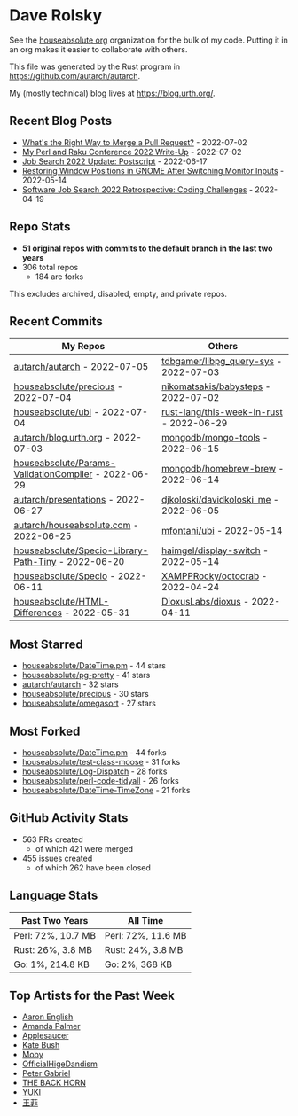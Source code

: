 
# Dave Rolsky

See the [houseabsolute org](/houseabsolute) organization for the bulk of my
code. Putting it in an org makes it easier to collaborate with others.

This file was generated by the Rust program in
https://github.com/autarch/autarch.

My (mostly technical) blog lives at https://blog.urth.org/.

## Recent Blog Posts

- [What&#39;s the Right Way to Merge a Pull Request?](https://blog.urth.org/2022/07/02/what-s-the-right-way-to-merge-a-pull-request/) - 2022-07-02
- [My Perl and Raku Conference 2022 Write-Up](https://blog.urth.org/2022/07/02/my-perl-and-raku-conference-2022-write-up/) - 2022-07-02
- [Job Search 2022 Update: Postscript](https://blog.urth.org/2022/06/17/job-search-2022-update-postscript/) - 2022-06-17
- [Restoring Window Positions in GNOME After Switching Monitor Inputs](https://blog.urth.org/2022/05/14/restoring-window-positions-in-gnome-after-switching-monitor-inputs/) - 2022-05-14
- [Software Job Search 2022 Retrospective: Coding Challenges](https://blog.urth.org/2022/04/19/software-job-search-2022-retrospective-coding-challenges/) - 2022-04-19


## Repo Stats
- **51 original repos with commits to the default branch in the last two years**
- 306 total repos
  - 184 are forks

This excludes archived, disabled, empty, and private repos.

## Recent Commits
| My Repos | Others |
|----------|--------|
| [autarch/autarch](https://github.com/autarch/autarch) - 2022-07-05              | [tdbgamer/libpg_query-sys](https://github.com/tdbgamer/libpg_query-sys) - 2022-07-03                |
| [houseabsolute/precious](https://github.com/houseabsolute/precious) - 2022-07-04              | [nikomatsakis/babysteps](https://github.com/nikomatsakis/babysteps) - 2022-07-02                |
| [houseabsolute/ubi](https://github.com/houseabsolute/ubi) - 2022-07-04              | [rust-lang/this-week-in-rust](https://github.com/rust-lang/this-week-in-rust) - 2022-06-29                |
| [autarch/blog.urth.org](https://github.com/autarch/blog.urth.org) - 2022-07-03              | [mongodb/mongo-tools](https://github.com/mongodb/mongo-tools) - 2022-06-15                |
| [houseabsolute/Params-ValidationCompiler](https://github.com/houseabsolute/Params-ValidationCompiler) - 2022-06-29              | [mongodb/homebrew-brew](https://github.com/mongodb/homebrew-brew) - 2022-06-14                |
| [autarch/presentations](https://github.com/autarch/presentations) - 2022-06-27              | [djkoloski/davidkoloski_me](https://github.com/djkoloski/davidkoloski_me) - 2022-06-05                |
| [autarch/houseabsolute.com](https://github.com/autarch/houseabsolute.com) - 2022-06-25              | [mfontani/ubi](https://github.com/mfontani/ubi) - 2022-05-14                |
| [houseabsolute/Specio-Library-Path-Tiny](https://github.com/houseabsolute/Specio-Library-Path-Tiny) - 2022-06-20              | [haimgel/display-switch](https://github.com/haimgel/display-switch) - 2022-05-14                |
| [houseabsolute/Specio](https://github.com/houseabsolute/Specio) - 2022-06-11              | [XAMPPRocky/octocrab](https://github.com/XAMPPRocky/octocrab) - 2022-04-24                |
| [houseabsolute/HTML-Differences](https://github.com/houseabsolute/HTML-Differences) - 2022-05-31              | [DioxusLabs/dioxus](https://github.com/DioxusLabs/dioxus) - 2022-04-11                |


## Most Starred
- [houseabsolute/DateTime.pm](https://github.com/houseabsolute/DateTime.pm) - 44 stars
- [houseabsolute/pg-pretty](https://github.com/houseabsolute/pg-pretty) - 41 stars
- [autarch/autarch](https://github.com/autarch/autarch) - 32 stars
- [houseabsolute/precious](https://github.com/houseabsolute/precious) - 30 stars
- [houseabsolute/omegasort](https://github.com/houseabsolute/omegasort) - 27 stars


## Most Forked
- [houseabsolute/DateTime.pm](https://github.com/houseabsolute/DateTime.pm) - 44 forks
- [houseabsolute/test-class-moose](https://github.com/houseabsolute/test-class-moose) - 31 forks
- [houseabsolute/Log-Dispatch](https://github.com/houseabsolute/Log-Dispatch) - 28 forks
- [houseabsolute/perl-code-tidyall](https://github.com/houseabsolute/perl-code-tidyall) - 26 forks
- [houseabsolute/DateTime-TimeZone](https://github.com/houseabsolute/DateTime-TimeZone) - 21 forks


## GitHub Activity Stats
- 563 PRs created
  - of which 421 were merged
- 455 issues created
  - of which 262 have been closed

## Language Stats
| Past Two Years        | All Time                |
|-----------------------|-------------------------|
| Perl: 72%, 10.7 MB              | Perl: 72%, 11.6 MB                |
| Rust: 26%, 3.8 MB              | Rust: 24%, 3.8 MB                |
| Go: 1%, 214.8 KB              | Go: 2%, 368 KB                |


## Top Artists for the Past Week
* [Aaron English](https://musicbrainz.org/artist/4204913b-bcdb-4886-841a-e24c9123e233)
* [Amanda Palmer](https://musicbrainz.org/artist/3c0eb318-d2ba-45aa-9077-b83746cc56da)
* [Applesaucer](https://musicbrainz.org/artist/35a4a650-e58c-4ed3-8aa0-b89cff7b3041)
* [Kate Bush](https://musicbrainz.org/artist/4b585938-f271-45e2-b19a-91c634b5e396)
* [Moby](https://musicbrainz.org/artist/8970d868-0723-483b-a75b-51088913d3d4)
* [OfficialHigeDandism](https://musicbrainz.org/search?query=OfficialHigeDandism&amp;type=artist&amp;method=indexed)
* [Peter Gabriel](https://musicbrainz.org/artist/8e66ea2b-b57b-47d9-8df0-df4630aeb8e5)
* [THE BACK HORN](https://musicbrainz.org/artist/05f4fbf4-d01f-4dac-bd66-9613e4db8044)
* [YUKI](https://musicbrainz.org/artist/379866cd-980d-4d20-81f2-37986fd766fc)
* [王菲](https://musicbrainz.org/artist/692e367d-2846-442d-b13d-1177c3681c65)

